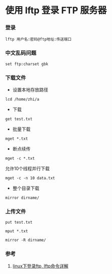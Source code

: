 # 使用 lftp 登录 FTP 服务器

### 登录

``` shell
lftp 用户名:密码@ftp地址:传送端口
```

### 中文乱码问题

``` shell
set ftp:charset gbk
```

### 下载文件

- 设置本地存放路径

``` shel
lcd /home/zhi/a
```

- 下载

``` shell
get test.txt
```

- 批量下载

``` shell
mget *.txt
```

- 断点续传

``` shell
mget -c *.txt
```

允许10个线程并行下载

``` shell
mget -c -n 10 data.txt
```

- 整个目录下载

``` shell
mirror dirname/
```

### 上传文件

``` shell
put test.txt

mput *.txt

mirror -R dirname/
```

### 参考

1. [linux下登录ftp, lftp命令详解](http://www.php.cn/linux-377775.html)